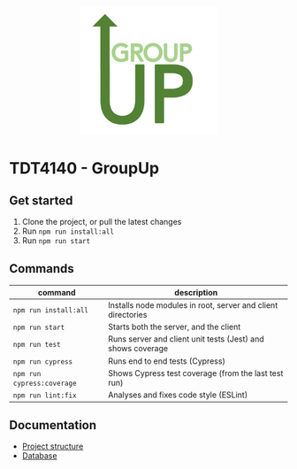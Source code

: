 
<div align="center">
    <img src="docs/images/logo.png"
        width="250"
        alt="Logo." algin="center"/>
</div>

# TDT4140 - GroupUp


## Get started

1. Clone the project, or pull the latest changes
2. Run `npm run install:all`
3. Run `npm run start`


## Commands

| command                    | description                                                  |
|----------------------------|--------------------------------------------------------------|
| `npm run install:all`      | Installs node modules in root, server and client directories |
| `npm run start`            | Starts both the server, and the client                       |
| `npm run test`             | Runs server and client unit tests (Jest) and shows coverage  |
| `npm run cypress`          | Runs end to end tests (Cypress)                              |
| `npm run cypress:coverage` | Shows Cypress test coverage (from the last test run)         |
| `npm run lint:fix`         | Analyses and fixes code style (ESLint)                       |

## Documentation
- [Project structure](docs/project_structure.md)
- [Database](docs/database.md)

